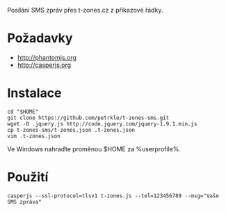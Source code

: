 Posílání SMS zpráv přes t-zones.cz z příkazové řádky.

Požadavky
=========

- http://phantomjs.org
- http://casperjs.org

Instalace
=========

	cd "$HOME"
	git clone https://github.com/petrkle/t-zones-sms.git
	wget -O .jquery.js http://code.jquery.com/jquery-1.9.1.min.js
	cp t-zones-sms/t-zones.json .t-zones.json
	vim .t-zones.json

Ve Windows nahraďte proměnou $HOME za %userprofile%.

Použití
=======

	casperjs --ssl-protocol=tlsv1 t-zones.js --tel=123456789 --msg="Vaše SMS zpráva"
